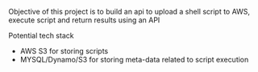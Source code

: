 Objective of this project is to build an api to upload a shell script to AWS, execute script and return results using an API

Potential tech stack

- AWS S3 for storing scripts
- MYSQL/Dynamo/S3 for storing meta-data related to script execution